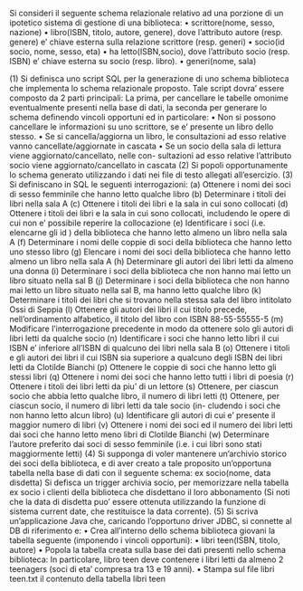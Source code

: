 
Si consideri il seguente schema relazionale relativo ad una porzione di un ipotetico
sistema di gestione di una biblioteca:
  • scrittore(nome, sesso, nazione)
  • libro(ISBN, titolo, autore, genere), dove l’attributo autore (resp. genere) e’ chiave esterna sulla relazione scrittore (resp. generi)
  • socio(id socio, nome, sesso, eta)
  • ha letto(ISBN,socio), dove l’attributo socio (resp. ISBN) e’ chiave esterna su socio (resp. libro).
  • generi(nome, sala)

(1) Si definisca uno script SQL per la generazione di uno schema biblioteca
che implementa lo schema relazionale proposto. Tale script dovra’ essere
composto da 2 parti principali: La prima, per cancellare le tabelle omonime
eventualmente presenti nella base di dati, la seconda per generare lo schema
definendo vincoli opportuni ed in particolare:
• Non si possono cancellare le informazioni su uno scrittore, se e’ presente
un libro dello stesso.
• Se si cancella/aggiorna un libro, le consultazioni ad esso relative vanno
cancellate/aggiornate in cascata
• Se un socio della sala di lettura viene aggiornato/cancellato, nelle con-
sultazioni ad esso relative l’attributo socio viene aggiornato/cancellato
in cascata
(2) Si popoli opportunamente lo schema generato utilizzando i dati nei file di
testo allegati all’esercizio.
(3) Si definiscano in SQL le seguenti interrogazioni:
(a) Ottenere i nomi dei soci di sesso femminile che hanno letto qualche
libro
(b) Determinare i titoli dei libri nella sala A
(c) Ottenere i titoli dei libri e la sala in cui sono collocati
(d) Ottenere i titoli dei libri e la sala in cui sono collocati, includendo le
opere di cui non e’ possibile reperire la collocazione
(e) Identificare i soci (i.e. elencarne gli id ) della biblioteca che hanno
letto almeno un libro nella sala A
(f) Determinare i nomi delle coppie di soci della biblioteca che hanno letto
uno stesso libro
(g) Elencare i nomi dei soci della biblioteca che hanno letto almeno un
libro nella sala A
(h) Determinare gli autori dei libri letti da almeno una donna
(i) Determinare i soci della biblioteca che non hanno mai letto un libro
situato nella sal B
(j) Determinare i soci della biblioteca che non hanno mai letto un libro
situato nella sal B, ma hanno letto qualche libro
(k) Determinare i titoli dei libri che si trovano nella stessa sala del libro
intitolato Ossi di Seppia
(l) Ottenere gli autori dei libri il cui titolo precede, nell’ordinamento
alfabetico, il titolo del libro con ISBN 88-55-55555-5
(m) Modificare l’interrogazione precedente in modo da ottenere solo gli
autori di libri letti da qualche socio
(n) Identificare i soci che hanno letto libri il cui ISBN e’ inferiore all’ISBN
di qualcuno dei libri nella sala B
(o) Ottenere i titoli e gli autori dei libri il cui ISBN sia superiore a qualcuno
degli ISBN dei libri letti da Clotilde Bianchi
(p) Ottenere le coppie di soci che hanno letto gli stessi libri
(q) Ottenere i nomi dei soci che hanno letto tutti i libri di poesia
(r) Ottenere i titoli dei libri letti da piu’ di un lettore
(s) Ottenere, per ciascun socio che abbia letto qualche libro, il numero di
libri letti
(t) Ottenere, per ciascun socio, il numero di libri letti da tale socio (in-
cludendo i soci che non hanno letto alcun libro)
(u) Identificare gli autori di cui e’ presente il maggior numero di libri
(v) Ottenere i nomi dei soci ed il numero dei libri letti dai soci che hanno
letto meno libri di Clotilde Bianchi
(w) Determinare l’autore preferito dai soci di sesso femminile (i.e. i cui
libri sono stati maggiormente letti)
(4) Si supponga di voler mantenere un’archivio storico dei soci della biblioteca,
e di aver creato a tale proposito un’opportuna tabella nella base di dati con
il seguente schema:
ex socio(nome, data disdetta)
Si defisca un trigger archivia socio, per memorizzare nella tabella ex socio
i clienti della biblioteca che disdettano il loro abbonamento (Si noti che
la data di disdetta puo’ essere ottenuta utilizzando la funzione di sistema
current date, che restituisce la data corrente).
(5) Si scriva un’applicazione Java che, caricando l’opportuno driver JDBC, si
connette al DB di riferimento e:
• Crea all’interno dello schema biblioteca giovani la tabella seguente
(imponendo i vincoli opportuni):
• libri teen(ISBN, titolo, autore)
• Popola la tabella creata sulla base dei dati presenti nello schema biblioteca:
In particolare, libro teen deve contenere i libri letti da almeno 2 teenagers
(soci di eta’ compresa tra 13 e 19 anni).
• Stampa sul file libri teen.txt il contenuto della tabella libri teen
